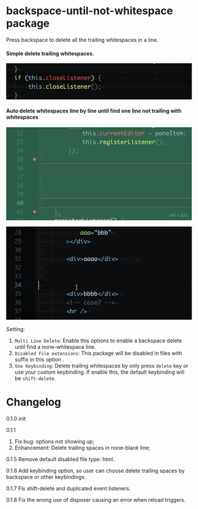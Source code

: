 # backspace-until-not-whitespace package

Press backspace to delete all the trailing whitespaces in a line.

#### Simple delete trailing whitespaces.

![Demo1](https://raw.githubusercontent.com/yubaoquan/yubaoquan.github.io/master/images/backspace-package-demo/oneLineDemo.gif)

#### Auto delete whitespaces line by line until find one line not trailing with whitespaces

![JS Demo](https://raw.githubusercontent.com/yubaoquan/yubaoquan.github.io/master/images/backspace-package-demo/js-demo.gif)

![HTML Demo](https://raw.githubusercontent.com/yubaoquan/yubaoquan.github.io/master/images/backspace-package-demo/html-demo.gif)

Setting:

1. `Multi Line Delete`: Enable this options to enable a backspace delete until find a none-whitespace line.
2. `Disabled File extensions`: This package will be disabled in files with suffix in this option .
3. `Use Keybinding`: Delete trailing whitespaces by only press `delete` key or use your custom keybinding. If enable this, the default keybinding will be `shift-delete`.

# Changelog

0.1.0 init

0.1.1

1. Fix bug: options not showing up;
2. Enhancement: Delete trailing spaces in none-blank line;

0.1.5 Remove default disabled file type: html.

0.1.6 Add keybinding option, so user can choose delete trailing spaces by backspace or other keybindings.

0.1.7 Fix shift-delete and duplicated event listeners.

0.1.8 Fix the wrong use of disposer causing an error when reload triggers.
